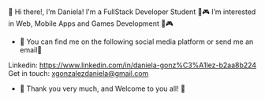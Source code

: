 👋 Hi there!, I’m Daniela! 
I'm a FullStack Developer Student
📲🎮 I’m interested in Web, Mobile Apps and Games Development 📲🎮
- 🔎 You can find me on the following social media platform or send me an email📩

Linkedin: https://www.linkedin.com/in/daniela-gonz%C3%A1lez-b2aa8b224
Get in touch: xgonzalezdaniela@gmail.com

- 🧡 Thank you very much, and Welcome to you all! 🧡


<!---
xdanielag/xdanielag is a ✨ special ✨ repository because its `README.md` (this file) appears on your GitHub profile.
You can click the Preview link to take a look at your changes.
--->
